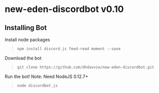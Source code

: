 # new-eden-discordbot v0.10

## Installing Bot

Install node packages  
> `npm install discord.js feed-read moment --save`

Download the bot  
> `git clone https://github.com/dhdavvie/new-eden-discordbot.git`

Run the bot! Note: Need NodeJS 0.12.7+
> `node discordbot.js`
